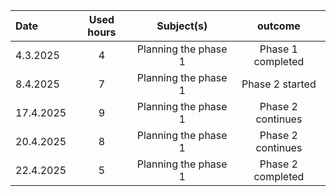 | Date  | Used hours | Subject(s) |  outcome |
| :---  |     :---:      |     :---:      |     :---:      |
| 4.3.2025 | 4 | Planning the phase 1  | Phase 1 completed  |
| 8.4.2025 | 7 | Planning the phase 1  | Phase 2 started  |
| 17.4.2025 | 9 | Planning the phase 1  | Phase 2 continues  |
| 20.4.2025 | 8 | Planning the phase 1  | Phase 2 continues  |
| 22.4.2025 | 5 | Planning the phase 1  | Phase 2 completed  |
